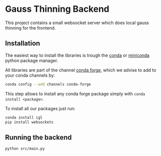 # Gauss Thinning Backend

This project contains a small websocket server which does local gauss thinning for the frontend.

## Installation

The easiest way to install the libraries is trough the [conda](https://anaconda.org/) or [miniconda](https://docs.conda.io/en/latest/miniconda.html) python package manager.

All libraries are part of the channel [conda forge](https://conda-forge.org/), which we advise to add to your conda channels by:

```bash
conda config --add channels conda-forge
```

This step allows to install any conda forge package simply with `conda install <package>`.

To install all our packages just run:

```bash
conda install igl
pip install websockets
```

## Running the backend

```bash
python src/main.py
```
